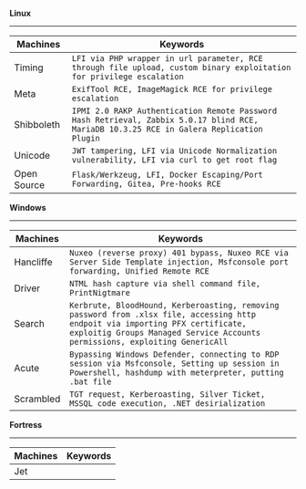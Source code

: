 **Linux**

---

| Machines      | Keywords                                 |
| ------------- | -----------------------------------------|
| Timing        | `LFI via PHP wrapper in url parameter, RCE through file upload, custom binary exploitation for privilege escalation`|
| Meta          | `ExifTool RCE, ImageMagick RCE for privilege escalation`                                                            |
| Shibboleth    | `IPMI 2.0 RAKP Authentication Remote Password Hash Retrieval, Zabbix 5.0.17 blind RCE, MariaDB 10.3.25 RCE in Galera Replication Plugin  `|
| Unicode       | `JWT tampering, LFI via Unicode Normalization vulnerability, LFI via curl to get root flag`                         |
| Open Source   | `Flask/Werkzeug, LFI, Docker Escaping/Port Forwarding, Gitea, Pre-hooks RCE`                         |



**Windows**

---

| Machines      | Keywords                                 |
| ------------- | -----------------------------------------|
| Hancliffe     | `Nuxeo (reverse proxy) 401 bypass, Nuxeo RCE via Server Side Template injection, Msfconsole port forwarding, Unified Remote RCE`|         
| Driver        | `NTML hash capture via shell command file, PrintNigtmare`|
| Search        | `Kerbrute, BloodHound, Kerberoasting, removing password from .xlsx file, accessing http endpoit via importing PFX certificate, exploitig Groups Managed Service Accounts permissions, exploiting GenericAll`                             |
| Acute         | `Bypassing Windows Defender, connecting to RDP session via Msfconsole, Setting up session in Powershell, hashdump with meterpreter, putting  .bat file`                      |
| Scrambled     | `TGT request, Kerberoasting, Silver Ticket, MSSQL code execution, .NET desirialization`|


**Fortress**

---

| Machines      | Keywords                                 |
| ------------- | -----------------------------------------|
| Jet           |                                          |
